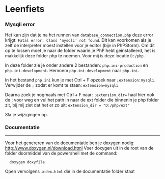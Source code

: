 # Leenfiets

### Mysqli error
Het kan zijn dat je na het runnen van `database_connection.php` deze error krijgt: `Fatal error: Class 'mysqli' not found`.
Dit kan voorkomen als je zelf de interpreter moest instellen voor je editor (bijv in PhPStorm).
Om dit op te lossen moet je naar de folder waarin je PhP hebt geinstalleerd, het is makkelijk deze folder php te noemen.
Voor mij is deze locatie `D:/php`.

In deze folder zie je onder andere 2 bestanden:  `php.ini-production` en `php.ini-development`.
Hernoem `php.ini-development` naar `php.ini`.

In het bestand `php.ini` kun je met Ctrl + F opzoek naar `;extension:mysqli`.
Verwijder de `;` zodat er komt te staan: `extension=mysqli`

Daarna zoek je nogmaals met Ctrl + F naar: `;extension_dir=` haal hier ook de ; voor weg en vul het path in naar de ext
folder die binnenin je php folder zit, bij mij ziet dat het er zo uit: `extension_dir = "D:/php/ext"`

Sla je wijzigingen op.


### Documentatie
-------------

Voor het genereren van de documentatie ben je doxygen nodig: <http://www.doxygen.nl/download.html>
Voer doxygen uit in de root van de folder doormiddel van de powershell met de command:
```
  doxygen doxyfile
```
Open vervolgens `index.html` die in de documentatie folder staat
